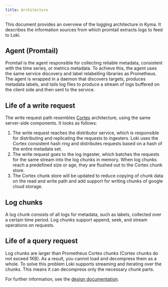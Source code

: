 ```yaml
---
title: Architecture
---
```


This document provides an overview of the logging architecture in Kyma. It describes the information sources from which promtail extracts logs to feed to Loki.

## Agent (Promtail)
Promtail is the agent responsible for collecting reliable metadata, consistent with the time series, or metrics metadata. To achieve this, the agent uses the same service discovery and label relabelling libraries as Prometheus. The agent is wrapped in a daemon that discovers targets, produces metadata labels, and tails log files to produce a stream of logs buffered on the client side and then sent to the service.

## Life of a write request
The write request path resembles [Cortex](https://github.com/cortexproject/cortex) architecture, using the same server-side components. It looks as follows:
1. The write request reaches the distributor service, which is responsible for distributing and replicating the requests to ingesters. Loki uses the Cortex consistent hash ring and distributes requests based on a hash of the entire metadata set.
2. The write request goes to the log ingester, which batches the requests for the same stream into the log chunks in memory. When log chunks reach a predefined size or age, they are flushed out to the Cortex chunk store.
3. The Cortex chunk store will be updated to reduce copying of chunk data on the read and write path and add support for writing chunks of google cloud storage.

## Log chunks
A log chunk consists of all logs for metadata, such as labels, collected over a certain time period. Log chunks support append, seek, and stream operations on requests.

## Life of a query request
Log chunks are larger than Prometheus Cortex chunks (Cortex chunks do not exceed 1KB). As a result, you cannot load and decompress them as a whole. 
To solve this problem Loki supports streaming and iterating over the chunks. This means it can decompress only the necessary chunk parts.

For further information, see the [design documentation](https://docs.google.com/document/d/11tjK_lvp1-SVsFZjgOTr1vV3-q6vBAsZYIQ5ZeYBkyM/view).
